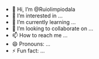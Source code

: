 - 👋 Hi, I’m @Ruiolimpiodala
- 👀 I’m interested in ...
- 🌱 I’m currently learning ...
- 💞️ I’m looking to collaborate on ...
- 📫 How to reach me ...
- 😄 Pronouns: ...
- ⚡ Fun fact: ...

<!---
Ruiolimpiodala/Ruiolimpiodala is a ✨ special ✨ repository because its `README.md` (this file) appears on your GitHub profile.
You can click the Preview link to take a look at your changes.
--->

